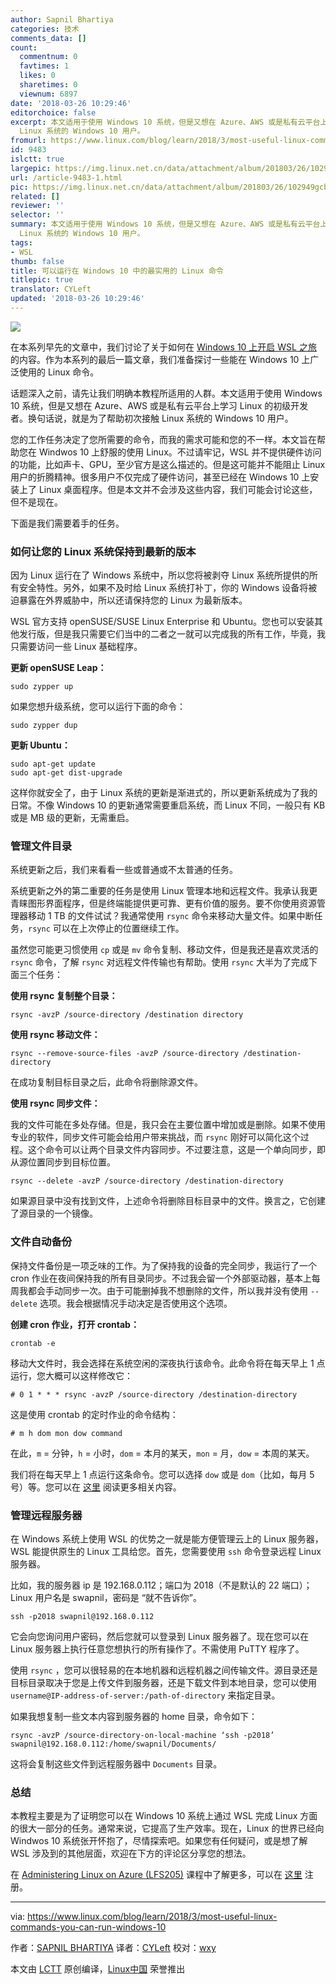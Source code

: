 ```yaml
---
author: Sapnil Bhartiya
categories: 技术
comments_data: []
count:
  commentnum: 0
  favtimes: 1
  likes: 0
  sharetimes: 0
  viewnum: 6897
date: '2018-03-26 10:29:46'
editorchoice: false
excerpt: 本文适用于使用 Windows 10 系统，但是又想在 Azure、AWS 或是私有云平台上学习 Linux 的初级开发者。换句话说，就是为了帮助初次接触
  Linux 系统的 Windows 10 用户。
fromurl: https://www.linux.com/blog/learn/2018/3/most-useful-linux-commands-you-can-run-windows-10
id: 9483
islctt: true
largepic: https://img.linux.net.cn/data/attachment/album/201803/26/102949gcbzzbbae5vbc72c.png
url: /article-9483-1.html
pic: https://img.linux.net.cn/data/attachment/album/201803/26/102949gcbzzbbae5vbc72c.png.thumb.jpg
related: []
reviewer: ''
selector: ''
summary: 本文适用于使用 Windows 10 系统，但是又想在 Azure、AWS 或是私有云平台上学习 Linux 的初级开发者。换句话说，就是为了帮助初次接触
  Linux 系统的 Windows 10 用户。
tags:
- WSL
thumb: false
title: 可以运行在 Windows 10 中的最实用的 Linux 命令
titlepic: true
translator: CYLeft
updated: '2018-03-26 10:29:46'
---
```


![](/data/attachment/album/201803/26/102949gcbzzbbae5vbc72c.png)


在本系列早先的文章中，我们讨论了关于如何在 [Windows 10 上开启 WSL 之旅](https://www.linux.com/blog/learn/2018/2/how-get-started-using-wsl-windows-10) 的内容。作为本系列的最后一篇文章，我们准备探讨一些能在 Windows 10 上广泛使用的 Linux 命令。


话题深入之前，请先让我们明确本教程所适用的人群。本文适用于使用 Windows 10 系统，但是又想在 Azure、AWS 或是私有云平台上学习 Linux 的初级开发者。换句话说，就是为了帮助初次接触 Linux 系统的 Windows 10 用户。


您的工作任务决定了您所需要的命令，而我的需求可能和您的不一样。本文旨在帮助您在 Windwos 10 上舒服的使用 Linux。不过请牢记，WSL 并不提供硬件访问的功能，比如声卡、GPU，至少官方是这么描述的。但是这可能并不能阻止 Linux 用户的折腾精神。很多用户不仅完成了硬件访问，甚至已经在 Windows 10 上安装上了 Linux 桌面程序。但是本文并不会涉及这些内容，我们可能会讨论这些，但不是现在。


下面是我们需要着手的任务。


### 如何让您的 Linux 系统保持到最新的版本


因为 Linux 运行在了 Windows 系统中，所以您将被剥夺 Linux 系统所提供的所有安全特性。另外，如果不及时给 Linux 系统打补丁，你的 Windows 设备将被迫暴露在外界威胁中，所以还请保持您的 Linux 为最新版本。


WSL 官方支持 openSUSE/SUSE Linux Enterprise 和 Ubuntu。您也可以安装其他发行版，但是我只需要它们当中的二者之一就可以完成我的所有工作，毕竟，我只需要访问一些 Linux 基础程序。


**更新 openSUSE Leap：**



```
sudo zypper up

```

如果您想升级系统，您可以运行下面的命令：



```
sudo zypper dup

```

**更新 Ubuntu：**



```
sudo apt-get update
sudo apt-get dist-upgrade

```

这样你就安全了，由于 Linux 系统的更新是渐进式的，所以更新系统成为了我的日常。不像 Windows 10 的更新通常需要重启系统，而 Linux 不同，一般只有 KB 或是 MB 级的更新，无需重启。


### 管理文件目录


系统更新之后，我们来看看一些或普通或不太普通的任务。


系统更新之外的第二重要的任务是使用 Linux 管理本地和远程文件。我承认我更青睐图形界面程序，但是终端能提供更可靠、更有价值的服务。要不你使用资源管理器移动 1 TB 的文件试试？我通常使用 `rsync` 命令来移动大量文件。如果中断任务，`rsync` 可以在上次停止的位置继续工作。


虽然您可能更习惯使用 `cp` 或是 `mv` 命令复制、移动文件，但是我还是喜欢灵活的 `rsync` 命令，了解 `rsync` 对远程文件传输也有帮助。使用 `rsync` 大半为了完成下面三个任务：


**使用 rsync 复制整个目录：**



```
rsync -avzP /source-directory /destination directory

```

**使用 rsync 移动文件：**



```
rsync --remove-source-files -avzP /source-directory /destination-directory

```

在成功复制目标目录之后，此命令将删除源文件。


**使用 rsync 同步文件：**


我的文件可能在多处存储。但是，我只会在主要位置中增加或是删除。如果不使用专业的软件，同步文件可能会给用户带来挑战，而 `rsync` 刚好可以简化这个过程。这个命令可以让两个目录文件内容同步。不过要注意，这是一个单向同步，即从源位置同步到目标位置。



```
rsync --delete -avzP /source-directory /destination-directory

```

如果源目录中没有找到文件，上述命令将删除目标目录中的文件。换言之，它创建了源目录的一个镜像。


### 文件自动备份


保持文件备份是一项乏味的工作。为了保持我的设备的完全同步，我运行了一个 cron 作业在夜间保持我的所有目录同步。不过我会留一个外部驱动器，基本上每周我都会手动同步一次。由于可能删掉我不想删除的文件，所以我并没有使用 `--delete` 选项。我会根据情况手动决定是否使用这个选项。


**创建 cron 作业，打开 crontab：**



```
crontab -e

```

移动大文件时，我会选择在系统空闲的深夜执行该命令。此命令将在每天早上 1 点运行，您大概可以这样修改它：



```
# 0 1 * * * rsync -avzP /source-directory /destination-directory

```

这是使用 crontab 的定时作业的命令结构：



```
# m h dom mon dow command

```

在此，`m` = 分钟，`h` = 小时，`dom` = 本月的某天，`mon` = 月，`dow` = 本周的某天。


我们将在每天早上 1 点运行这条命令。您可以选择 `dow` 或是 `dom`（比如，每月 5 号）等。您可以在 [这里](http://www.adminschoice.com/crontab-quick-reference) 阅读更多相关内容。


### 管理远程服务器


在 Windows 系统上使用 WSL 的优势之一就是能方便管理云上的 Linux 服务器，WSL 能提供原生的 Linux 工具给您。首先，您需要使用 `ssh` 命令登录远程 Linux 服务器。


比如，我的服务器 ip 是 192.168.0.112；端口为 2018（不是默认的 22 端口）；Linux 用户名是 swapnil，密码是 “就不告诉你”。



```
ssh -p2018 swapnil@192.168.0.112

```

它会向您询问用户密码，然后您就可以登录到 Linux 服务器了。现在您可以在 Linux 服务器上执行任意您想执行的所有操作了。不需使用 PuTTY 程序了。


使用 `rsync` ，您可以很轻易的在本地机器和远程机器之间传输文件。源目录还是目标目录取决于您是上传文件到服务器，还是下载文件到本地目录，您可以使用 `username@IP-address-of-server:/path-of-directory` 来指定目录。


如果我想复制一些文本内容到服务器的 home 目录，命令如下：



```
rsync -avzP /source-directory-on-local-machine ‘ssh -p2018’ swapnil@192.168.0.112:/home/swapnil/Documents/

```

这将会复制这些文件到远程服务器中 `Documents` 目录。


### 总结


本教程主要是为了证明您可以在 Windows 10 系统上通过 WSL 完成 Linux 方面的很大一部分的任务。通常来说，它提高了生产效率。现在，Linux 的世界已经向 Windwos 10 系统张开怀抱了，尽情探索吧。如果您有任何疑问，或是想了解 WSL 涉及到的其他层面，欢迎在下方的评论区分享您的想法。


在 [Administering Linux on Azure (LFS205)](https://training.linuxfoundation.org/linux-courses/system-administration-training/administering-linux-on-azure) 课程中了解更多，可以在 [这里](http://bit.ly/2FpFtPg) 注册。




---


via: <https://www.linux.com/blog/learn/2018/3/most-useful-linux-commands-you-can-run-windows-10>


作者：[SAPNIL BHARTIYA](https://www.linux.com/users/arnieswap) 译者：[CYLeft](https://github.com/CYLeft) 校对：[wxy](https://github.com/wxy)


本文由 [LCTT](https://github.com/LCTT/TranslateProject) 原创编译，[Linux中国](https://linux.cn/) 荣誉推出